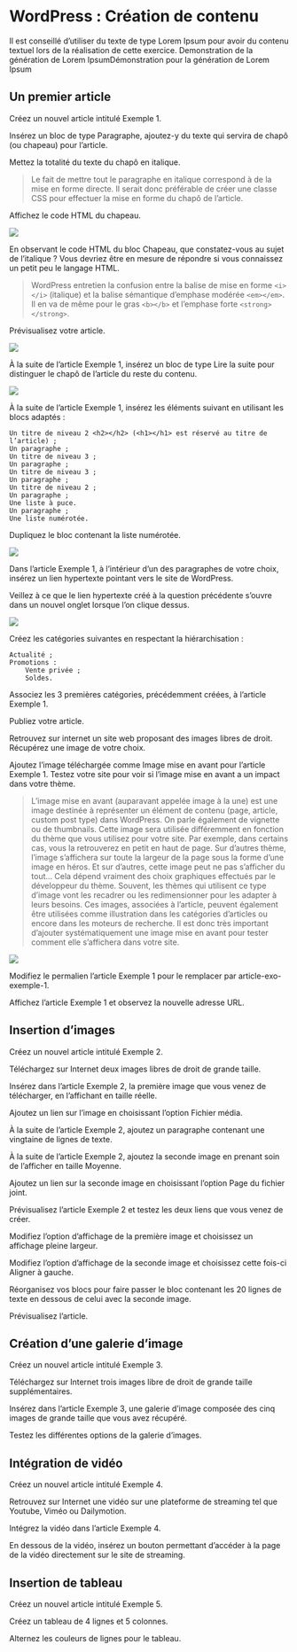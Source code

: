 # WordPress : Création de contenu

Il est conseillé d’utiliser du texte de type Lorem Ipsum pour avoir du contenu textuel lors de la réalisation de cette exercice.
Demonstration de la génération de Lorem IpsumDémonstration pour la génération de Lorem Ipsum

## Un premier article

Créez un nouvel article intitulé Exemple 1.

Insérez un bloc de type Paragraphe, ajoutez-y du texte qui servira de chapô (ou chapeau) pour l’article.

Mettez la totalité du texte du chapô en italique.

> Le fait de mettre tout le paragraphe en italique correspond à de la mise en forme directe. Il serait donc préférable de créer une classe CSS pour effectuer la mise en forme du chapô de l’article.

Affichez le code HTML du chapeau.

![](https://juliencrego.com/wp-content/uploads/exo-wp01-01.gif)

En observant le code HTML du bloc Chapeau, que constatez-vous au sujet de l’italique ? Vous devriez être en mesure de répondre si vous connaissez un petit peu le langage HTML.

> WordPress entretien la confusion entre la balise de mise en forme `<i></i>` (italique) et la balise sémantique d’emphase modérée `<em></em>`. Il en va de même pour le gras `<b></b>` et l’emphase forte `<strong></strong>`.

Prévisualisez votre article.

![](https://juliencrego.com/wp-content/uploads/exo-wp01-001.gif)

À la suite de l’article Exemple 1, insérez un bloc de type Lire la suite pour distinguer le chapô de l’article du reste du contenu.

![](https://juliencrego.com/wp-content/uploads/exo-wp01-02.gif)

À la suite de l’article Exemple 1, insérez les éléments suivant en utilisant les blocs adaptés :

    Un titre de niveau 2 <h2></h2> (<h1></h1> est réservé au titre de l’article) ;
    Un paragraphe ;
    Un titre de niveau 3 ;
    Un paragraphe ;
    Un titre de niveau 3 ;
    Un paragraphe ;
    Un titre de niveau 2 ;
    Un paragraphe ;
    Une liste à puce.
    Un paragraphe ;
    Une liste numérotée.

Dupliquez le bloc contenant la liste numérotée.

![](https://juliencrego.com/wp-content/uploads/exo-wp01-002.gif)

Dans l’article Exemple 1, à l’intérieur d’un des paragraphes de votre choix, insérez un lien hypertexte pointant vers le site de WordPress.

Veillez à ce que le lien hypertexte créé à la question précédente s’ouvre dans un nouvel onglet lorsque l’on clique dessus.

![](https://juliencrego.com/wp-content/uploads/exo-wp01-03.gif)

Créez les catégories suivantes en respectant la hiérarchisation :

    Actualité ;
    Promotions :
        Vente privée ;
        Soldes.

Associez les 3 premières catégories, précédemment créées, à l’article Exemple 1.

Publiez votre article.

Retrouvez sur internet un site web proposant des images libres de droit. Récupérez une image de votre choix.

Ajoutez l’image téléchargée comme Image mise en avant pour l’article Exemple 1. Testez votre site pour voir si l’image mise en avant a un impact dans votre thème.

> L’image mise en avant (auparavant appelée image à la une) est une image destinée à représenter un élément de contenu (page, article, custom post type) dans WordPress. On parle également de vignette ou de thumbnails. Cette image sera utilisée différemment en fonction du thème que vous utilisez pour votre site. Par exemple, dans certains cas, vous la retrouverez en petit en haut de page. Sur d’autres thème, l’image s’affichera sur toute la largeur de la page sous la forme d’une image en héros. Et sur d’autres, cette image peut ne pas s’afficher du tout… Cela dépend vraiment des choix graphiques effectués par le développeur du thème. Souvent, les thèmes qui utilisent ce type d’image vont les recadrer ou les redimensionner pour les adapter à leurs besoins. Ces images, associées à l’article, peuvent également être utilisées comme illustration dans les catégories d’articles ou encore dans les moteurs de recherche. Il est donc très important d’ajouter systématiquement une image mise en avant pour tester comment elle s’affichera dans votre site.

![](https://juliencrego.com/wp-content/uploads/exo-wp09.png)

Modifiez le permalien l’article Exemple 1 pour le remplacer par article-exo-exemple-1.

Affichez l’article Exemple 1 et observez la nouvelle adresse URL.

## Insertion d’images

Créez un nouvel article intitulé Exemple 2.

Téléchargez sur Internet deux images libres de droit de grande taille.

Insérez dans l’article Exemple 2, la première image que vous venez de télécharger, en l’affichant en taille réelle.

Ajoutez un lien sur l’image en choisissant l’option Fichier média.

À la suite de l’article Exemple 2, ajoutez un paragraphe contenant une vingtaine de lignes de texte.

À la suite de l’article Exemple 2, ajoutez la seconde image en prenant soin de l’afficher en taille Moyenne.

Ajoutez un lien sur la seconde image en choisissant l’option Page du fichier joint.

Prévisualisez l’article Exemple 2 et testez les deux liens que vous venez de créer.

Modifiez l’option d’affichage de la première image et choisissez un affichage pleine largeur.

Modifiez l’option d’affichage de la seconde image et choisissez cette fois-ci Aligner à gauche.

Réorganisez vos blocs pour faire passer le bloc contenant les 20 lignes de texte en dessous de celui avec la seconde image.

Prévisualisez l’article.

## Création d’une galerie d’image

Créez un nouvel article intitulé Exemple 3.

Téléchargez sur Internet trois images libre de droit de grande taille supplémentaires.

Insérez dans l’article Exemple 3, une galerie d’image composée des cinq images de grande taille que vous avez récupéré.

Testez les différentes options de la galerie d’images.

## Intégration de vidéo

Créez un nouvel article intitulé Exemple 4.

Retrouvez sur Internet une vidéo sur une plateforme de streaming tel que Youtube, Viméo ou Dailymotion.

Intégrez la vidéo dans l’article Exemple 4.

En dessous de la vidéo, insérez un bouton permettant d’accéder à la page de la vidéo directement sur le site de streaming.

## Insertion de tableau

Créez un nouvel article intitulé Exemple 5.

Créez un tableau de 4 lignes et 5 colonnes.

Alternez les couleurs de lignes pour le tableau.